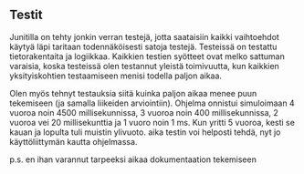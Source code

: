 ## Testit
Junitilla on tehty jonkin verran testejä, jotta saataisiin kaikki vaihtoehdot käytyä läpi taritaan todennäköisesti satoja testejä.
Testeissä on testattu tietorakentaita ja logiikkaa. Kaikkien testien syötteet ovat melko sattuman varaisia, koska testeissä olen testannut yleistä toimivuutta, kun kaikkien yksityiskohtien testaamiseen menisi todella paljon aikaa.

Olen myös tehnyt testauksia siitä kuinka paljon aikaa menee puun tekemiseen (ja samalla liikeiden arviointiin).
Ohjelma onnistui simuloimaan 4 vuoroa noin 4500 millisekunnissa, 3 vuoroa noin 400 millisekunnissa, 2 vuoroa vei 20 millisekunttia ja 1 vuoro noin 1 ms. Kun yritti 5 vuoroa, kesti se kauan ja lopulta tuli muistin ylivuoto.
aika testin voi helposti tehdä, nyt jo käyttöliittymän kautta ohjelmassa.

p.s. en ihan varannut tarpeeksi aikaa dokumentaation tekemiseen
